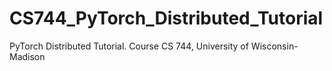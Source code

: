 # CS744_PyTorch_Distributed_Tutorial
PyTorch Distributed Tutorial. Course CS 744, University of Wisconsin-Madison

